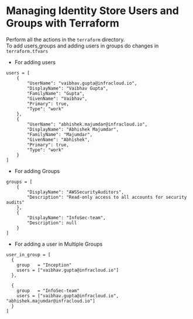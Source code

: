 # Managing Identity Store Users and Groups with Terraform
Perform all the actions in the ```terraform``` directory.<br>
To add users,groups and adding users in groups do changes in ```terraform.tfvars```
- For adding users
```agsl
users = [
    {
        "UserName": "vaibhav.gupta@infracloud.io",
        "DisplayName": "Vaibhav Gupta",
        "FamilyName": "Gupta",
        "GivenName": "Vaibhav",
        "Primary": true,
        "Type": "work"
    },
    {
        "UserName": "abhishek.majumdar@infracloud.io",
        "DisplayName": "Abhishek Majumdar",
        "FamilyName": "Majumdar",
        "GivenName": "Abhishek",
        "Primary": true,
        "Type": "work"
    }
]
```
- For adding Groups
```agsl
groups = [
    {
        "DisplayName": "AWSSecurityAuditors",
        "Description": "Read-only access to all accounts for security audits"
    },
    {
        "DisplayName": "InfoSec-team",
        "Description": null
    }
]
```
- For adding a user in Multiple Groups
```agsl
user_in_group = [
  {
    group   = "Inception"
    users = ["vaibhav.gupta@infracloud.io"]
  },

  {
    group   = "InfoSec-team"
    users = ["vaibhav.gupta@infracloud.io", "abhishek.majumdar@infracloud.io"]
  }
]
```
